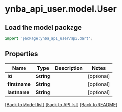 # ynba_api_user.model.User

## Load the model package
```dart
import 'package:ynba_api_user/api.dart';
```

## Properties
Name | Type | Description | Notes
------------ | ------------- | ------------- | -------------
**id** | **String** |  | [optional] 
**firstname** | **String** |  | [optional] 
**lastname** | **String** |  | [optional] 

[[Back to Model list]](../README.md#documentation-for-models) [[Back to API list]](../README.md#documentation-for-api-endpoints) [[Back to README]](../README.md)


